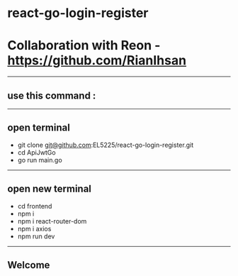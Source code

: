 # react-go-login-register
# Collaboration with Reon - https://github.com/RianIhsan

-----
use this command :
-----

-----
open terminal
-----

- git clone git@github.com:EL5225/react-go-login-register.git
- cd ApiJwtGo
- go run main.go

-----
open new terminal
-----

- cd frontend
- npm i
- npm i react-router-dom
- npm i axios
- npm run dev

------
Welcome
------



